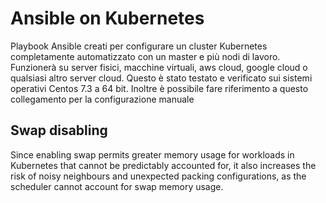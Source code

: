 # Ansible on Kubernetes
Playbook Ansible creati per configurare un cluster Kubernetes completamente automatizzato con un master e più nodi di lavoro. 
Funzionerà su server fisici, macchine virtuali, aws cloud, google cloud o qualsiasi altro server cloud. Questo è stato testato e verificato sui sistemi operativi Centos 7.3 a 64 bit. 
Inoltre è possibile fare riferimento a questo collegamento per la configurazione manuale

## Swap disabling
Since enabling swap permits greater memory usage for workloads in Kubernetes that cannot be predictably accounted for, it also increases the risk of noisy neighbours and unexpected packing configurations, as the scheduler cannot account for swap memory usage.

